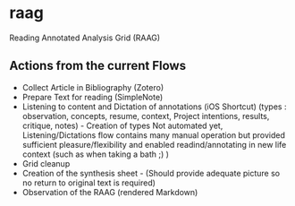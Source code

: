 # raag
Reading Annotated Analysis Grid (RAAG)

  ## Actions from the current Flows
* Collect Article in Bibliography (Zotero)
* Prepare Text for reading (SimpleNote)
* Listening to content and Dictation of annotations (iOS Shortcut)  (types : observation, concepts, resume, context, Project intentions, results, critique, notes) - Creation of types Not automated yet, Listening/Dictations flow contains many manual operation but provided sufficient pleasure/flexibility and enabled readind/annotating in new life context (such as when taking a bath ;) )
* Grid cleanup
* Creation of the synthesis sheet - (Should provide adequate picture so no return to original text is required)
* Observation of the RAAG (rendered Markdown)
